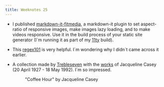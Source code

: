 ```yaml
---
title: Weeknotes 25
---
```

- I published [markdown-it-fitmedia](/tools/markdown-it-fitmedia/), a markdown-it plugin to set aspect-ratio of responsive images, make images lazy loading, and to make videos responsive. Use it in the build process of your static site generator (I´m running it as part of my [11ty](https://www.11ty.dev) build).
- This [regex101](https://regex101.com) is very helpful. I´m wondering why I didn´t came across it earlier.
- A collection made by [Trebleseven](https://www.pinterest.co.uk/trebleseven/) with the [works](https://www.pinterest.co.uk/trebleseven/jacqueline-casey/) of Jacqueline Casey (20 April 1927 - 18 May 1992). I´m so impressed. 

	<figure>
	<img alt="" src="/img/casey-coffee-hour.jpg">
	<figcaption>"Coffee Hour" by Jacqueline Casey</figcaption>
	</figure>
